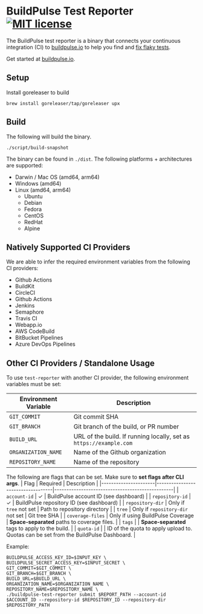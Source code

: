 # BuildPulse Test Reporter [![MIT license](https://img.shields.io/badge/license-MIT-blue.svg)](https://raw.githubusercontent.com/buildpulse/test-reporter/master/LICENSE)

The BuildPulse test reporter is a binary that connects your continuous integration (CI) to [buildpulse.io][] to help you find and [fix flaky tests](https://buildpulse.io/products/flaky-tests).

Get started at [buildpulse.io][].

## Setup

Install goreleaser to build
```
brew install goreleaser/tap/goreleaser upx
```

## Build
The following will build the binary.
```
./script/build-snapshot
```

The binary can be found in `./dist`. The following platforms + architectures are supported:

- Darwin / Mac OS (amd64, arm64)
- Windows (amd64)
- Linux (amd64, arm64)
  - Ubuntu
  - Debian
  - Fedora
  - CentOS
  - RedHat
  - Alpine

## Natively Supported CI Providers
We are able to infer the required environment variables from the following CI providers:

  - Github Actions
  - BuildKit
  - CircleCI
  - Github Actions
  - Jenkins
  - Semaphore
  - Travis CI
  - Webapp.io
  - AWS CodeBuild
  - BitBucket Pipelines
  - Azure DevOps Pipelines

## Other CI Providers / Standalone Usage
To use `test-reporter` with another CI provider, the following environment variables must be set:

| Environment Variable | Description                                                        |
|----------------------|--------------------------------------------------------------------|
| `GIT_COMMIT`         | Git commit SHA                                                     |
| `GIT_BRANCH`         | Git branch of the build, or PR number                              |
| `BUILD_URL`          | URL of the build. If running locally, set as `https://example.com` |
| `ORGANIZATION_NAME`  | Name of the Github organization                                    |
| `REPOSITORY_NAME`    | Name of the repository                                             |

The following are flags that can be set. Make sure to **set flags after CLI args**.
| Flag                 | Required                          | Description                                     |
|----------------------|-----------------------------------|-------------------------------------------------|
| `account-id`         |   ✓                               | BuildPulse account ID (see dashboard)           |
| `repository-id`      |   ✓                               | BuildPulse repository ID (see dashboard)        |
| `repository-dir`     | Only if `tree` not set            | Path to repository directory                    |
| `tree`               | Only if `repository-dir` not set  | Git tree SHA                                    |
| `coverage-files`     | Only if using BuildPulse Coverage | **Space-separated** paths to coverage files.    |
| `tags`               |                                   | **Space-separated** tags to apply to the build. |
| `quota-id`           |                                   | ID of the quota to apply upload to. Quotas can be set from the BuildPulse Dashboard. |

Example:
```
BUILDPULSE_ACCESS_KEY_ID=$INPUT_KEY \
BUILDPULSE_SECRET_ACCESS_KEY=$INPUT_SECRET \
GIT_COMMIT=$GIT_COMMIT \
GIT_BRANCH=$GIT_BRANCH \
BUILD_URL=$BUILD_URL \
ORGANIZATION_NAME=$ORGANIZATION_NAME \
REPOSITORY_NAME=$REPOSITORY_NAME \
./buildpulse-test-reporter submit $REPORT_PATH --account-id $ACCOUNT_ID --repository-id $REPOSITORY_ID --repository-dir $REPOSITORY_PATH
```

[buildpulse.io]: https://buildpulse.io?utm_source=github.com&utm_campaign=tool-repositories&utm_content=test-reporter-text-link
